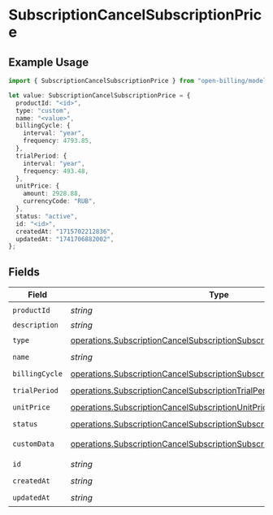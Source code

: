 # SubscriptionCancelSubscriptionPrice

## Example Usage

```typescript
import { SubscriptionCancelSubscriptionPrice } from "open-billing/models/operations";

let value: SubscriptionCancelSubscriptionPrice = {
  productId: "<id>",
  type: "custom",
  name: "<value>",
  billingCycle: {
    interval: "year",
    frequency: 4793.85,
  },
  trialPeriod: {
    interval: "year",
    frequency: 493.48,
  },
  unitPrice: {
    amount: 2928.88,
    currencyCode: "RUB",
  },
  status: "active",
  id: "<id>",
  createdAt: "1715702212836",
  updatedAt: "1741706882002",
};
```

## Fields

| Field                                                                                                                                                              | Type                                                                                                                                                               | Required                                                                                                                                                           | Description                                                                                                                                                        |
| ------------------------------------------------------------------------------------------------------------------------------------------------------------------ | ------------------------------------------------------------------------------------------------------------------------------------------------------------------ | ------------------------------------------------------------------------------------------------------------------------------------------------------------------ | ------------------------------------------------------------------------------------------------------------------------------------------------------------------ |
| `productId`                                                                                                                                                        | *string*                                                                                                                                                           | :heavy_check_mark:                                                                                                                                                 | N/A                                                                                                                                                                |
| `description`                                                                                                                                                      | *string*                                                                                                                                                           | :heavy_minus_sign:                                                                                                                                                 | N/A                                                                                                                                                                |
| `type`                                                                                                                                                             | [operations.SubscriptionCancelSubscriptionSubscriptionsType](../../models/operations/subscriptioncancelsubscriptionsubscriptionstype.md)                           | :heavy_check_mark:                                                                                                                                                 | N/A                                                                                                                                                                |
| `name`                                                                                                                                                             | *string*                                                                                                                                                           | :heavy_check_mark:                                                                                                                                                 | N/A                                                                                                                                                                |
| `billingCycle`                                                                                                                                                     | [operations.SubscriptionCancelSubscriptionSubscriptionsBillingCycle](../../models/operations/subscriptioncancelsubscriptionsubscriptionsbillingcycle.md)           | :heavy_check_mark:                                                                                                                                                 | N/A                                                                                                                                                                |
| `trialPeriod`                                                                                                                                                      | [operations.SubscriptionCancelSubscriptionTrialPeriod](../../models/operations/subscriptioncancelsubscriptiontrialperiod.md)                                       | :heavy_check_mark:                                                                                                                                                 | N/A                                                                                                                                                                |
| `unitPrice`                                                                                                                                                        | [operations.SubscriptionCancelSubscriptionUnitPrice](../../models/operations/subscriptioncancelsubscriptionunitprice.md)                                           | :heavy_check_mark:                                                                                                                                                 | N/A                                                                                                                                                                |
| `status`                                                                                                                                                           | [operations.SubscriptionCancelSubscriptionSubscriptionsResponse200Status](../../models/operations/subscriptioncancelsubscriptionsubscriptionsresponse200status.md) | :heavy_check_mark:                                                                                                                                                 | N/A                                                                                                                                                                |
| `customData`                                                                                                                                                       | [operations.SubscriptionCancelSubscriptionSubscriptionsCustomData](../../models/operations/subscriptioncancelsubscriptionsubscriptionscustomdata.md)               | :heavy_minus_sign:                                                                                                                                                 | Any valid JSON value                                                                                                                                               |
| `id`                                                                                                                                                               | *string*                                                                                                                                                           | :heavy_check_mark:                                                                                                                                                 | N/A                                                                                                                                                                |
| `createdAt`                                                                                                                                                        | *string*                                                                                                                                                           | :heavy_check_mark:                                                                                                                                                 | N/A                                                                                                                                                                |
| `updatedAt`                                                                                                                                                        | *string*                                                                                                                                                           | :heavy_check_mark:                                                                                                                                                 | N/A                                                                                                                                                                |